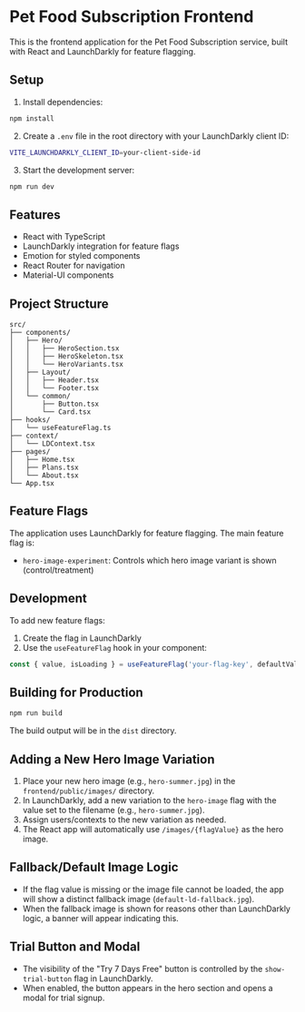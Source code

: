 # Pet Food Subscription Frontend

This is the frontend application for the Pet Food Subscription service, built with React and LaunchDarkly for feature flagging.

## Setup

1. Install dependencies:
```bash
npm install
```

2. Create a `.env` file in the root directory with your LaunchDarkly client ID:
```bash
VITE_LAUNCHDARKLY_CLIENT_ID=your-client-side-id
```

3. Start the development server:
```bash
npm run dev
```

## Features

- React with TypeScript
- LaunchDarkly integration for feature flags
- Emotion for styled components
- React Router for navigation
- Material-UI components

## Project Structure

```
src/
├── components/
│   ├── Hero/
│   │   ├── HeroSection.tsx
│   │   ├── HeroSkeleton.tsx
│   │   └── HeroVariants.tsx
│   ├── Layout/
│   │   ├── Header.tsx
│   │   └── Footer.tsx
│   └── common/
│       ├── Button.tsx
│       └── Card.tsx
├── hooks/
│   └── useFeatureFlag.ts
├── context/
│   └── LDContext.tsx
├── pages/
│   ├── Home.tsx
│   ├── Plans.tsx
│   └── About.tsx
└── App.tsx
```

## Feature Flags

The application uses LaunchDarkly for feature flagging. The main feature flag is:

- `hero-image-experiment`: Controls which hero image variant is shown (control/treatment)

## Development

To add new feature flags:

1. Create the flag in LaunchDarkly
2. Use the `useFeatureFlag` hook in your component:
```typescript
const { value, isLoading } = useFeatureFlag('your-flag-key', defaultValue);
```

## Building for Production

```bash
npm run build
```

The build output will be in the `dist` directory.

## Adding a New Hero Image Variation

1. Place your new hero image (e.g., `hero-summer.jpg`) in the `frontend/public/images/` directory.
2. In LaunchDarkly, add a new variation to the `hero-image` flag with the value set to the filename (e.g., `hero-summer.jpg`).
3. Assign users/contexts to the new variation as needed.
4. The React app will automatically use `/images/{flagValue}` as the hero image.

## Fallback/Default Image Logic
- If the flag value is missing or the image file cannot be loaded, the app will show a distinct fallback image (`default-ld-fallback.jpg`).
- When the fallback image is shown for reasons other than LaunchDarkly logic, a banner will appear indicating this.

## Trial Button and Modal
- The visibility of the "Try 7 Days Free" button is controlled by the `show-trial-button` flag in LaunchDarkly.
- When enabled, the button appears in the hero section and opens a modal for trial signup.
